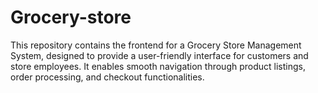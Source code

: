 # Grocery-store
This repository contains the frontend for a Grocery Store Management System, designed to provide a user-friendly interface for customers and store employees. It enables smooth navigation through product listings, order processing, and checkout functionalities.
